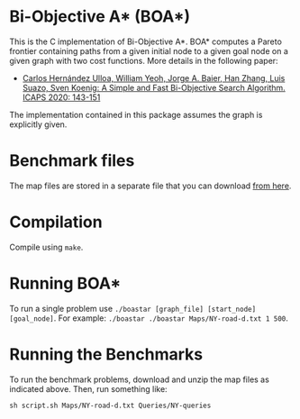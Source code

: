 # Bi-Objective A* (BOA*)

This is the C implementation of Bi-Objective A*. BOA* computes a Pareto frontier containing paths from a given initial node to a given goal node on a given graph with two cost functions. More details in the following paper:

* [Carlos Hernández Ulloa, William Yeoh, Jorge A. Baier, Han Zhang, Luis Suazo, Sven Koenig:
A Simple and Fast Bi-Objective Search Algorithm. ICAPS 2020: 143-151](https://ojs.aaai.org//index.php/ICAPS/article/view/6655)

The implementation contained in this package assumes the graph is explicitly given.

# Benchmark files

The map files are stored in a separate file that you can download [from here](https://drive.google.com/file/d/1n95JsiNVCwHpQvu9kWLAlPyOUFkw9_jP/view?usp=sharing).

# Compilation

Compile using `make`.

# Running BOA*

To run a single problem use  `./boastar [graph_file] [start_node] [goal_node]`. For example: `./boastar ./boastar Maps/NY-road-d.txt 1 500`.

# Running the Benchmarks

To run the benchmark problems, download and unzip the map files as indicated above. Then, run something like:

`sh script.sh Maps/NY-road-d.txt Queries/NY-queries`